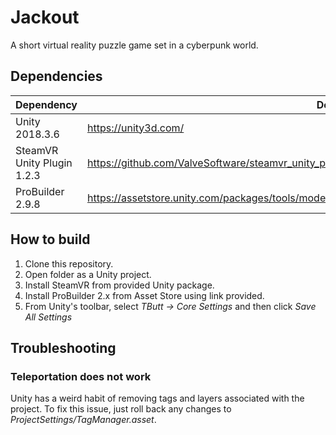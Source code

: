 # Jackout

A short virtual reality puzzle game set in a cyberpunk world.

## Dependencies
| Dependency | Download link |
| --- | --- |
| Unity 2018.3.6 | https://unity3d.com/ |
| SteamVR Unity Plugin 1.2.3 | https://github.com/ValveSoftware/steamvr_unity_plugin/releases/download/1.2.3/SteamVR.Plugin.unitypackage |
| ProBuilder 2.9.8 | https://assetstore.unity.com/packages/tools/modeling/probuilder-2-x-111418 |

## How to build
1. Clone this repository.
2. Open folder as a Unity project.
3. Install SteamVR from provided Unity package.
4. Install ProBuilder 2.x from Asset Store using link provided.
5. From Unity's toolbar, select *TButt -> Core Settings* and then click *Save All Settings*

## Troubleshooting

### Teleportation does not work
Unity has a weird habit of removing tags and layers associated with the project. To fix this issue, just roll back any changes to *ProjectSettings/TagManager.asset*.